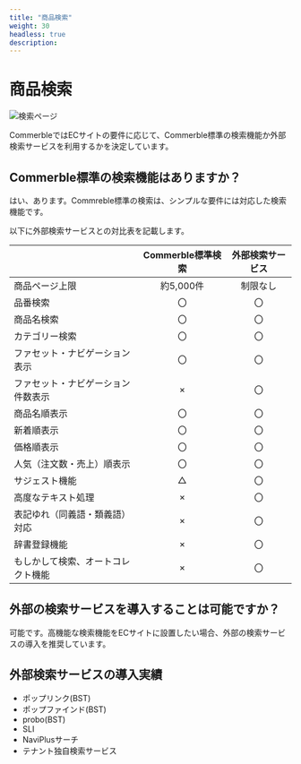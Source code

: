 ```yaml
---
title: "商品検索"
weight: 30
headless: true
description: 
---
```


# 商品検索

![検索ページ](../searchpage.png)

CommerbleではECサイトの要件に応じて、Commerble標準の検索機能か外部検索サービスを利用するかを決定しています。  

## Commerble標準の検索機能はありますか？
はい、あります。Commreble標準の検索は、シンプルな要件には対応した検索機能です。

以下に外部検索サービスとの対比表を記載します。

|                                    | Commerble標準検索 | 外部検索サービス |
|------------------------------------|:-----------------:|:----------------:|
| 商品ページ上限                     |     約5,000件     |     制限なし     |
| 品番検索                           |         〇        |        〇        |
| 商品名検索                         |         〇        |        〇        |
| カテゴリー検索                     |         〇        |        〇        |
| ファセット・ナビゲーション表示     |         〇        |        〇        |
| ファセット・ナビゲーション件数表示 |         ×         |        〇        |
| 商品名順表示                       |         〇        |        〇        |
| 新着順表示                         |         〇        |        〇        |
| 価格順表示                         |         〇        |        〇        |
| 人気（注文数・売上）順表示         |         〇        |        〇        |
| サジェスト機能                     |         △         |        〇        |
| 高度なテキスト処理                 |         ×         |        〇        |
| 表記ゆれ（同義語・類義語）対応     |         ×         |        〇        |
| 辞書登録機能                       |         ×         |        〇        |
| もしかして検索、オートコレクト機能 |         ×         |        〇        |

## 外部の検索サービスを導入することは可能ですか？
可能です。高機能な検索機能をECサイトに設置したい場合、外部の検索サービスの導入を推奨しています。  

## 外部検索サービスの導入実績

- ポップリンク(BST)
- ポップファインド(BST)
- probo(BST)
- SLI
- NaviPlusサーチ
- テナント独自検索サービス
